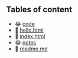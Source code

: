 ## Tables of content
- 😂 [code](./code)
- 🤣 [hello.html](./hello.html)
- 🤣 [index.html](./index.html)
- 😂 [notes](./notes)
- 🤣 [readme.md](./readme.md)
